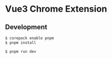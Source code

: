 # Vue3 Chrome Extension

## Development

```bash
$ corepack enable pnpm
$ pnpm install

$ pnpm run dev
```